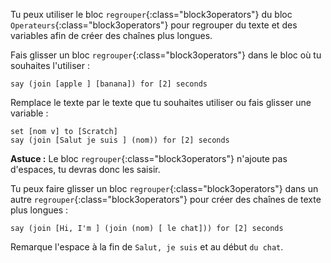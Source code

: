 Tu peux utiliser le bloc `regrouper`{:class="block3operators"} du bloc `Operateurs`{:class="block3operators"} pour regrouper du texte et des variables afin de créer des chaînes plus longues.

Fais glisser un bloc `regrouper`{:class="block3operators"} dans le bloc où tu souhaites l'utiliser :

```blocks3
say (join [apple ] [banana]) for [2] seconds
```

Remplace le texte par le texte que tu souhaites utiliser ou fais glisser une variable :

```blocks3
set [nom v] to [Scratch]
say (join [Salut je suis ] (nom)) for [2] seconds
```

**Astuce :** Le bloc `regrouper`{:class="block3operators"} n'ajoute pas d'espaces, tu devras donc les saisir.

Tu peux faire glisser un bloc `regrouper`{:class="block3operators"} dans un autre `regrouper`{:class="block3operators"} pour créer des chaînes de texte plus longues :

```blocks3
say (join [Hi, I'm ] (join (nom) [ le chat])) for [2] seconds
```

Remarque l'espace à la fin de `Salut, je suis` et au début `du chat`.

